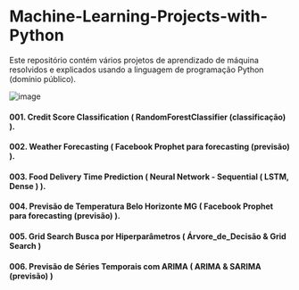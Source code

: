 # Machine-Learning-Projects-with-Python
Este repositório contém vários projetos de aprendizado de máquina resolvidos e explicados usando a linguagem de programação Python (domínio público).

![image](https://user-images.githubusercontent.com/111646931/220420493-64605d86-425a-49be-8e81-ffb4e3128aa7.png)


#### 001. Credit Score Classification ( RandomForestClassifier (classificação) ).
#### 002. Weather Forecasting ( Facebook Prophet para forecasting (previsão) ).
#### 003. Food Delivery Time Prediction ( Neural Network - Sequential ( LSTM, Dense ) ).
#### 004. Previsão de Temperatura Belo Horizonte MG ( Facebook Prophet para forecasting (previsão) ).
#### 005. Grid Search Busca por Hiperparâmetros ( Árvore_de_Decisão & Grid Search )
#### 006. Previsão de Séries Temporais com ARIMA ( ARIMA & SARIMA (previsão) )
